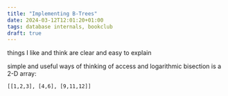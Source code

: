 ```yaml
---
title: "Implementing B-Trees"
date: 2024-03-12T12:01:20+01:00
tags: database internals, bookclub
draft: true
---
```


things I like and think are clear and easy to explain

simple and useful ways of thinking of access and logarithmic bisection is a 2-D array:

`[[1,2,3], [4,6], [9,11,12]]`
